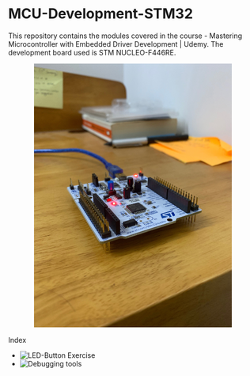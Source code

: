 # MCU-Development-STM32
This repository contains the modules covered in the course - Mastering Microcontroller with Embedded Driver Development | Udemy. The development board used is STM NUCLEO-F446RE. 

<p align="center">
  <img src="images/nucleof446re.jpg" width="400"/>
</p>


Index

- ![LED-Button Exercise](LED-Button)
- ![Debugging tools](Debugging-tools) 